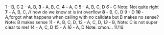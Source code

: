 1 - B, C
2 - A, B, 
**3** - A, B, C, 
**4** - A, C
5 - A, B, C, D
*6* - C Note: Not quite right
**7** - A, B, C, // how do we know st is int overflow
**8** - B, C, D
9 - D
**10** - A,forgot what happens when calling with no calldata but B makes no sense? Note: B makes sense
11 - A, B, C, D, 
12 - A, C, D, 
*13* - B, Note: C is not super clear to me!
14 - A, C, D
15 - A
*16* - A, D Note: cmon...
11/16